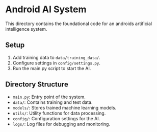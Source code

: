 # Android AI System

This directory contains the foundational code for an androids artificial intelligence system. 

## Setup

1. Add training data to `data/training_data/`.
2. Configure settings in `config/settings.py`.
3. Run the main.py script to start the AI.

## Directory Structure

- `main.py`: Entry point of the system.
- `data/`: Contains training and test data.
- `models/`: Stores trained machine learning models.
- `utils/`: Utility functions for data processing.
- `config/`: Configuration settings for the AI.
- `logs/`: Log files for debugging and monitoring.
